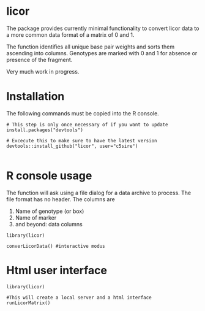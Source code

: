 licor
=====

The package provides currently minimal functionality to convert licor data 
to a more common data format of a matrix of 0 and 1. 

The function identifies all unique base pair weights and sorts them ascending into columns.
Genotypes are marked with 0 and 1 for absence or presence of the fragment.

Very much work in progress.

Installation
============

The following commands must be copied into the R console.

```{r}
# This step is only once necessary of if you want to update
install.packages("devtools")

# Excecute this to make sure to have the latest version
devtools::install_github("licor", user="c5sire")


```

R console usage
======

The function will ask using a file dialog for a data archive to process. The file format has no header. The columns are
1. Name of genotype (or box)
2. Name of marker
3. and beyond: data columns

```{r}
library(licor)

converLicorData() #interactive modus

```

Html user interface
=======
```{r}
library(licor)

#This will create a local server and a html interface
runLicorMatrix()


```



